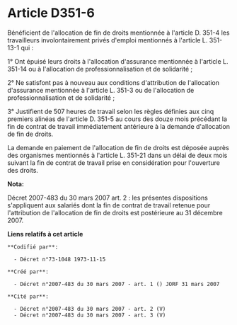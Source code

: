 # Article D351-6

Bénéficient de l'allocation de fin de droits mentionnée à l'article D. 351-4 les travailleurs involontairement privés
d'emploi mentionnés à l'article L. 351-13-1 qui :

1° Ont épuisé leurs droits à l'allocation d'assurance mentionnée à l'article L. 351-14 ou à l'allocation de
professionnalisation et de solidarité ;

2° Ne satisfont pas à nouveau aux conditions d'attribution de l'allocation d'assurance mentionnée à l'article L. 351-3 ou de
l'allocation de professionnalisation et de solidarité ;

3° Justifient de 507 heures de travail selon les règles définies aux cinq premiers alinéas de l'article D. 351-5 au cours des
douze mois précédant la fin de contrat de travail immédiatement antérieure à la demande d'allocation de fin de droits.

La demande en paiement de l'allocation de fin de droits est déposée auprès des organismes mentionnés à l'article L. 351-21
dans un délai de deux mois suivant la fin de contrat de travail prise en considération pour l'ouverture des droits.

**Nota:**

Décret 2007-483 du 30 mars 2007 art. 2 : les présentes dispositions s'appliquent aux salariés dont la fin de contrat de
travail retenue pour l'attribution de l'allocation de fin de droits est postérieure au 31 décembre 2007.

**Liens relatifs à cet article**

	**Codifié par**:

	  - Décret n°73-1048 1973-11-15

	**Créé par**:

	  - Décret n°2007-483 du 30 mars 2007 - art. 1 () JORF 31 mars 2007

	**Cité par**:

	  - Décret n°2007-483 du 30 mars 2007 - art. 2 (V)
	  - Décret n°2007-483 du 30 mars 2007 - art. 3 (V)

